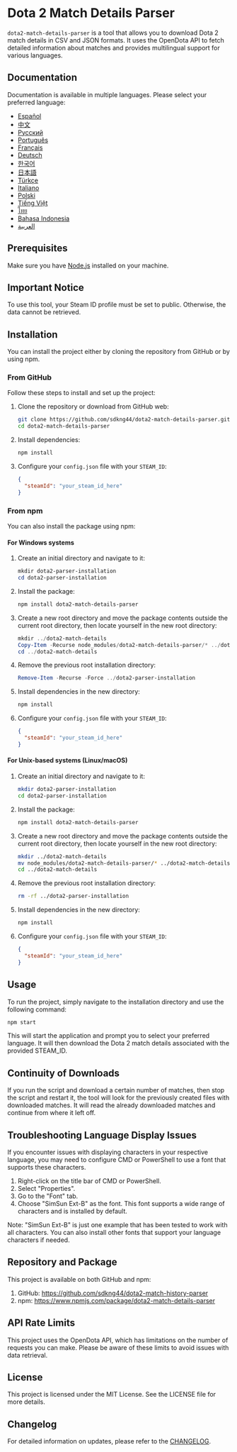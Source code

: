 # Dota 2 Match Details Parser
`dota2-match-details-parser` is a tool that allows you to download Dota 2 match details in CSV and JSON formats. It uses the OpenDota API to fetch detailed information about matches and provides multilingual support for various languages.

## Documentation
Documentation is available in multiple languages. Please select your preferred language:

- [Español](docs/README_ES.md)
- [中文](docs/README_ZH.md)
- [Русский](docs/README_RU.md)
- [Português](docs/README_PT.md)
- [Français](docs/README_FR.md)
- [Deutsch](docs/README_DE.md)
- [한국어](docs/README_KO.md)
- [日本語](docs/README_JA.md)
- [Türkçe](docs/README_TR.md)
- [Italiano](docs/README_IT.md)
- [Polski](docs/README_PL.md)
- [Tiếng Việt](docs/README_VI.md)
- [ไทย](docs/README_TH.md)
- [Bahasa Indonesia](docs/README_ID.md)
- [العربية](docs/README_AR.md)

## Prerequisites
Make sure you have [Node.js](https://nodejs.org/) installed on your machine.

## Important Notice
To use this tool, your Steam ID profile must be set to public. Otherwise, the data cannot be retrieved.

## Installation
You can install the project either by cloning the repository from GitHub or by using npm.

### From GitHub
Follow these steps to install and set up the project:

1. Clone the repository or download from GitHub web:
    ```bash
    git clone https://github.com/sdkng44/dota2-match-details-parser.git
    cd dota2-match-details-parser
    ```

2. Install dependencies:
    ```bash
    npm install
    ```

3. Configure your `config.json` file with your `STEAM_ID`:
    ```json
    {
      "steamId": "your_steam_id_here"
    }
    ```

### From npm
You can also install the package using npm:

#### For Windows systems

1. Create an initial directory and navigate to it:
    ```powershell
    mkdir dota2-parser-installation
    cd dota2-parser-installation
    ```

2. Install the package:
    ```powershell
    npm install dota2-match-details-parser
    ```

3. Create a new root directory and move the package contents outside the current root directory, then locate yourself in the new root directory:
    ```powershell
    mkdir ../dota2-match-details
    Copy-Item -Recurse node_modules/dota2-match-details-parser/* ../dota2-match-details/
    cd ../dota2-match-details
    ```

4. Remove the previous root installation directory:
    ```powershell
    Remove-Item -Recurse -Force ../dota2-parser-installation
    ```

5. Install dependencies in the new directory:
    ```powershell
    npm install
    ```

6. Configure your `config.json` file with your `STEAM_ID`:
    ```json
    {
      "steamId": "your_steam_id_here"
    }
    ```



#### For Unix-based systems (Linux/macOS)

1. Create an initial directory and navigate to it:
    ```bash
    mkdir dota2-parser-installation
    cd dota2-parser-installation
    ```

2. Install the package:
    ```bash
    npm install dota2-match-details-parser
    ```

3. Create a new root directory and move the package contents outside the current root directory, then locate yourself in the new root directory:
    ```bash
    mkdir ../dota2-match-details
    mv node_modules/dota2-match-details-parser/* ../dota2-match-details/
    cd ../dota2-match-details
    ```

4. Remove the previous root installation directory:
    ```bash
    rm -rf ../dota2-parser-installation
    ```

5. Install dependencies in the new directory:
    ```bash
    npm install
    ```

6. Configure your `config.json` file with your `STEAM_ID`:
    ```json
    {
      "steamId": "your_steam_id_here"
    }
    ```


	
## Usage
To run the project, simply navigate to the installation directory and use the following command:
```bash
npm start
```
This will start the application and prompt you to select your preferred language. It will then download the Dota 2 match details associated with the provided STEAM_ID.


## Continuity of Downloads
If you run the script and download a certain number of matches, then stop the script and restart it, the tool will look for the previously created files with downloaded matches. It will read the already downloaded matches and continue from where it left off.


## Troubleshooting Language Display Issues
If you encounter issues with displaying characters in your respective language, you may need to configure CMD or PowerShell to use a font that supports these characters.

1. Right-click on the title bar of CMD or PowerShell.
2. Select "Properties".
3. Go to the "Font" tab.
4. Choose "SimSun Ext-B" as the font. This font supports a wide range of characters and is installed by default.

Note: "SimSun Ext-B" is just one example that has been tested to work with all characters. You can also install other fonts that support your language characters if needed.


## Repository and Package
This project is available on both GitHub and npm:

1. GitHub: https://github.com/sdkng44/dota2-match-history-parser
2. npm: https://www.npmjs.com/package/dota2-match-details-parser


## API Rate Limits
This project uses the OpenDota API, which has limitations on the number of requests you can make. Please be aware of these limits to avoid issues with data retrieval.


## License
This project is licensed under the MIT License. See the LICENSE file for more details.


## Changelog
For detailed information on updates, please refer to the [CHANGELOG](CHANGELOG.md).
